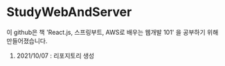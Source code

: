 # StudyWebAndServer

이 github은 책 'React.js, 스프링부트, AWS로 배우는 웹개발 101' 을 공부하기 위해 만들어졌습니다.
1. 2021/10/07 : 리포지토리 생성
